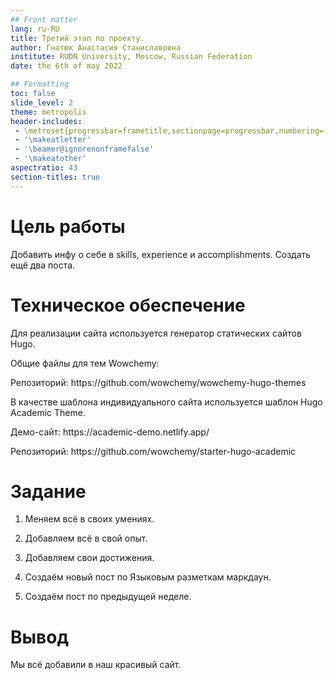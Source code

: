 ```yaml
---
## Front matter
lang: ru-RU
title: Третий этап по проекту.
author: Гнатюк Анастасия Станиславовна
institute: RUDN University, Moscow, Russian Federation
date: the 6th of may 2022

## Formatting
toc: false
slide_level: 2
theme: metropolis
header-includes: 
 - \metroset{progressbar=frametitle,sectionpage=progressbar,numbering=fraction}
 - '\makeatletter'
 - '\beamer@ignorenonframefalse'
 - '\makeatother'
aspectratio: 43
section-titles: true
---
```


# Цель работы

Добавить инфу о себе в skills, experience и accomplishments. Создать ещё два поста.

# Техническое обеспечение

<p> Для реализации сайта используется генератор статических сайтов Hugo.
<p> Общие файлы для тем Wowchemy:
<p> Репозиторий: https://github.com/wowchemy/wowchemy-hugo-themes
<p> В качестве шаблона индивидуального сайта используется шаблон Hugo Academic Theme.
<p>Демо-сайт: https://academic-demo.netlify.app/
<p>Репозиторий: https://github.com/wowchemy/starter-hugo-academic


# Задание

1. Меняем всё в своих умениях.

2. Добавляем всё в свой опыт.

3. Добавляем свои достижения.

4. Создаём новый пост по Языковым разметкам маркдаун.

5. Создаём пост по предыдущей неделе.

# Вывод
Мы всё добавили в наш красивый сайт.
